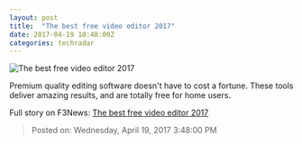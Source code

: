 ```yaml
---
layout: post
title:  "The best free video editor 2017"
date: 2017-04-19 10:48:00Z
categories: techradar
---
```


![The best free video editor 2017](http://cdn.mos.cms.futurecdn.net/6TkJ4wDUPxgJZr2xrrygNi-1200-80.jpg)

Premium quality editing software doesn't have to cost a fortune. These tools deliver amazing results, and are totally free for home users.


Full story on F3News: [The best free video editor 2017](http://www.f3nws.com/n/JsZFmD)

> Posted on: Wednesday, April 19, 2017 3:48:00 PM
